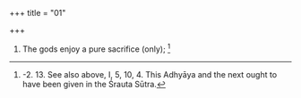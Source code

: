 +++
title = "01"

+++

1. The gods enjoy a pure sacrifice (only); [^1] 


[^1]:  -2. 13. See also above, I, 5, 10, 4. This Adhyāya and the next ought to have been given in the Śrauta Sūtra.
